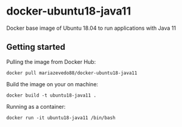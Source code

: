 # docker-ubuntu18-java11
Docker base image of Ubuntu 18.04 to run applications with Java 11

## Getting started

Pulling the image from Docker Hub:

    docker pull mariazevedo88/docker-ubuntu18-java11
   

Build the image on your on machine:

    docker build -t ubuntu18-java11 .

Running as a container:

    docker run -it ubuntu18-java11 /bin/bash
